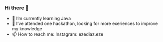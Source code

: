 ### Hi there 👋
- 🌱 I’m currently learning Java
- 👯 I’ve attended one hackathon, looking for more exeriences to improve my knowledge
- 📫 How to reach me: Instagram: ezediaz.eze



<!--
**Ezequiel-Diaz/Ezequiel-Diaz** is a ✨ _special_ ✨ repository because its `README.md` (this file) appears on your GitHub profile.

Here are some ideas to get you started:

- 🔭 I’m currently working on ...
- 🌱 I’m currently learning ...
- 👯 I’m looking to collaborate on ...
- 🤔 I’m looking for help with ...
- 💬 Ask me about ...
- 📫 How to reach me: ...
- 😄 Pronouns: ...
- ⚡ Fun fact: ...
-->
